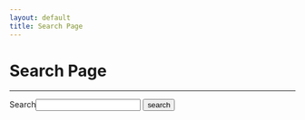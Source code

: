 ```yaml
---
layout: default
title: Search Page
---
```


<h1>Search Page</h1>
<hr/>

<form id="site_search" method="get" action="index.html">
<label for="search_box">Search</label><input type="text" id="search_box" name="query">
<input type="submit" value="search">
</form>
